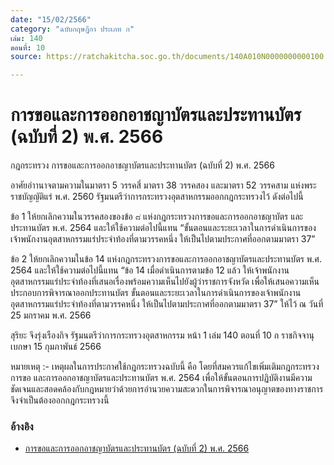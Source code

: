 ```yaml
---
date: "15/02/2566"
category: "ฉบับกฤษฎีกา ประเภท ก"
เล่ม: 140 
ตอนที่: 10
source: https://ratchakitcha.soc.go.th/documents/140A010N0000000000100.pdf

---
```


# การขอและการออกอาชญาบัตรและประทานบัตร (ฉบับที่ 2) พ.ศ. 2566

กฎกระทรวง
การขอและการออกอาชญาบัตรและประทานบัตร (ฉบับที่ 2) พ.ศ. 2566

อาศัยอำานาจตามความในมาตรา 5 วรรคสี่ มาตรา 38 วรรคสอง และมาตรา 52 วรรคสาม แห่งพระราชบัญญัติแร่ พ.ศ. 2560 รัฐมนตรีว่าการกระทรวงอุตสาหกรรมออกกฎกระทรวงไว้ ดังต่อไปนี้

ข้อ 1 ให้ยกเลิกความในวรรคสองของข้อ ๘ แห่งกฎกระทรวงการขอและการออกอาชญาบัตร และประทานบัตร พ.ศ. 2564 และให้ใช้ความต่อไปนี้แทน “ขั้นตอนและระยะเวลาในการดำเนินการของเจ้าพนักงานอุตสาหกรรมแร่ประจำท้องที่ตามวรรคหนึ่ง ให้เป็นไปตามประกาศที่ออกตามมาตรา 37”

ข้อ 2 ให้ยกเลิกความในข้อ 14 แห่งกฎกระทรวงการขอและการออกอาชญาบัตรและประทานบัตร พ.ศ. 2564 และให้ใช้ความต่อไปนี้แทน “ข้อ 14 เมื่อดำเนินการตามข้อ 12 แล้ว ให้เจ้าพนักงานอุตสาหกรรมแร่ประจำท้องที่เสนอเรื่องพร้อมความเห็นไปยังผู้ว่าราชการจังหวัด เพื่อให้เสนอความเห็นประกอบการพิจารณาออกประทานบัตร ขั้นตอนและระยะเวลาในการดำเนินการของเจ้าพนักงานอุตสาหกรรมแร่ประจำท้องที่ตามวรรคหนึ่ง ให้เป็นไปตามประกาศที่ออกตามมาตรา 37” ให้ไว้ ณ วันที่ 25 มกราคม พ.ศ. 2566

สุริยะ จึงรุ่งเรืองกิจ รัฐมนตรีว่าการกระทรวงอุตสาหกรรม หน้า 1 เล่ม 140 ตอนที่ 10 ก ราชกิจจานุเบกษา 15 กุมภาพันธ์ 2566

หมายเหตุ :- เหตุผลในการประกาศใช้กฎกระทรวงฉบับนี้ คือ โดยที่สมควรแก้ไขเพิ่มเติมกฎกระทรวงการขอ
และการออกอาชญาบัตรและประทานบัตร พ.ศ. 2564 เพื่อให้ขั้นตอนการปฏิบัติงานมีความชัดเจนและสอดคล้องกับกฎหมายว่าด้วยการอำนวยความสะดวกในการพิจารณาอนุญาตของทางราชการ จึงจำเป็นต้องออกกฎกระทรวงนี้

### อ้างอิง

- [การขอและการออกอาชญาบัตรและประทานบัตร (ฉบับที่ 2) พ.ศ. 2566](https://ratchakitcha.soc.go.th/documents/140A010N0000000000100.pdf)